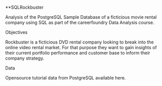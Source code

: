 **SQLRockbuster

Analysis of the PostgreSQL Sample Database of a ficticious movie rental company using SQL as part of the careerfoundry Data Analysis course.

Objectives

Rockbuster is a ficticious DVD rental company looking to break into the online video rental market. For that purpose they want to gain insights of their current portfolio performance and customer base to inform their company strategy.

Data

Opensource tutorial data from PostgreSQL available here.
